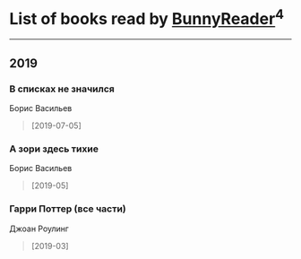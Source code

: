 # List of books read by [BunnyReader](https://plus.google.com/u/0/117953264019715943446/)<sup>4</sup>
---

## 2019

### В списках не значился
Борис Васильев
> [2019-07-05] 


### А зори здесь тихие
Борис Васильев
> [2019-05] 


### Гарри Поттер (все части)
Джоан Роулинг
> [2019-03] 





